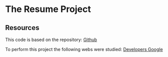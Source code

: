 # The Resume Project

## Resources

This code is based on the repository: [Github](https://github.com/udacity/frontend-nanodegree-resume)

To perform this project the following webs were studied:
[Developers Google](https://developers.google.com/maps/documentation/javascript/tutorial)

